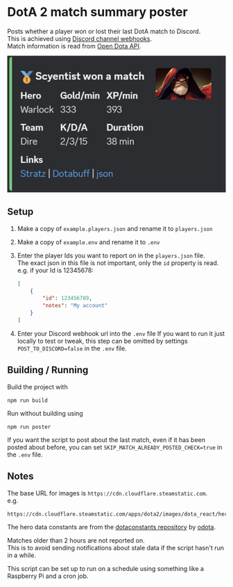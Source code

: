 # DotA 2 match summary poster
Posts whether a player won or lost their last DotA match to Discord.  
This is achieved using [Discord channel webhooks](https://support.discord.com/hc/en-us/articles/228383668-Intro-to-Webhooks).  
Match information is read from [Open Dota API](https://docs.opendota.com).  

![Example Discord embed](image.png)

## Setup
1. Make a copy of `example.players.json` and rename it to `players.json`

2. Make a copy of `example.env` and rename it to `.env`

3. Enter the player Ids you want to report on in the `players.json` file.  
    The exact json in this file is not important, only the `id` property is read.  
    e.g. if your Id is 12345678:
    ```json
    [
        {
            "id": 123456789,
            "notes": "My account"
        }
    ]
    ```

4. Enter your Discord webhook url into the `.env` file
If you want to run it just locally to test or tweak, this step can be omitted by settings `POST_TO_DISCORD=false` in the `.env` file.  

## Building / Running
Build the project with 
```
npm run build
```
Run without building using
```
npm run poster
```
If you want the script to post about the last match, even if it has been posted about before, you can set `SKIP_MATCH_ALREADY_POSTED_CHECK=true` in the `.env` file.  

## Notes
The base URL for images is `https://cdn.cloudflare.steamstatic.com`.  
e.g.
```
https://cdn.cloudflare.steamstatic.com/apps/dota2/images/dota_react/heroes/antimage.png
```

The hero data constants are from the [dotaconstants repository](https://github.com/odota/dotaconstants) by [odota](https://github.com/odota).  

Matches older than 2 hours are not reported on.  
This is to avoid sending notifications about stale data if the script hasn't run in a while.  

This script can be set up to run on a schedule using something like a Raspberry Pi and a cron job.  